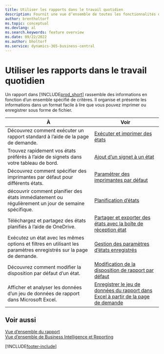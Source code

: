```yaml
---
title: Utiliser les rapports dans le travail quotidien
description: Fournit une vue d’ensemble de toutes les fonctionnalités de Business Intelligence et de création de rapports prises en charge dans le produit Business Central.
author: brentholtorf
ms.topic: conceptual
ms.devlang: al
ms.search.keywords: feature overview
ms.date: 09/22/2022
ms.author: bholtorf
ms.service: dynamics-365-business-central
---
```

# Utiliser les rapports dans le travail quotidien

Un rapport dans [!INCLUDE[prod_short](includes/prod_short.md)] rassemble des informations en fonction d’un ensemble spécifié de critères. Il organise et présente les informations dans un format facile à lire que vous pouvez imprimer ou enregistrer sous forme de fichier.  

| À | Voir |
| --- | --- |
| Découvrez comment exécuter un rapport standard à l’aide de la page de demande. | [Exécuter et imprimer des états](ui-work-report.md) |
| Trouvez rapidement vos états préférés à l’aide de signets dans votre tableau de bord. | [Ajout d’un signet à un état](ui-bookmarks.md) |
| Découvrez comment spécifier des imprimantes par défaut pour différents états. | [Paramétrer des imprimantes par défaut](ui-specify-printer-selection-reports.md#default) |
| découvrir comment planifier des états immédiatement ou régulièrement un jour de semaine spécifique. | [Planification d’états](ui-work-report.md#ScheduleReport) |
| Téléchargez et partagez des états planifiés à l’aide de OneDrive. | [Partager et exporter des états avec la boîte de réception état](ui-work-report-inbox.md) |
| Exécutez un état avec les mêmes options et filtres en utilisant les paramètres enregistrés sur la page de demande. | [Gestion des paramètres d’états enregistrés](reports-saving-reusing-settings.md)|
| Découvrez comment modifier la disposition par défaut d’un état. | [Modification de la disposition de rapport par défaut](ui-how-change-layout-currently-used-report.md) |
| Afficher et analyser les données d’un jeu de données de rapport dans Microsoft Excel. | [Enregistrer le jeu de données du rapport dans Excel à partir de la page de demande](/dynamics365-release-plan/2021wave1/smb/dynamics365-business-central/save-report-dataset-excel-request-page) |

## Voir aussi

[Vue d’ensemble du rapport](reports-available-reports.md)  
[Vue d’ensemble de Business Intelligence et Reporting](ui-work-report.md)  

[!INCLUDE[footer-include](includes/footer-banner.md)]
